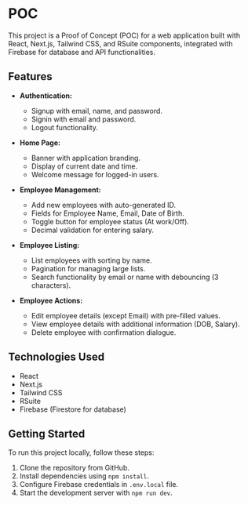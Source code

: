 # POC

This project is a Proof of Concept (POC) for a web application built with React, Next.js, Tailwind CSS, and RSuite components, integrated with Firebase for database and API functionalities.

## Features

- **Authentication:**
  - Signup with email, name, and password.
  - Signin with email and password.
  - Logout functionality.

- **Home Page:**
  - Banner with application branding.
  - Display of current date and time.
  - Welcome message for logged-in users.

- **Employee Management:**
  - Add new employees with auto-generated ID.
  - Fields for Employee Name, Email, Date of Birth.
  - Toggle button for employee status (At work/Off).
  - Decimal validation for entering salary.

- **Employee Listing:**
  - List employees with sorting by name.
  - Pagination for managing large lists.
  - Search functionality by email or name with debouncing (3 characters).

- **Employee Actions:**
  - Edit employee details (except Email) with pre-filled values.
  - View employee details with additional information (DOB, Salary).
  - Delete employee with confirmation dialogue.

## Technologies Used

- React
- Next.js
- Tailwind CSS
- RSuite
- Firebase (Firestore for database)

## Getting Started

To run this project locally, follow these steps:

1. Clone the repository from GitHub.
2. Install dependencies using `npm install`.
3. Configure Firebase credentials in `.env.local` file.
4. Start the development server with `npm run dev`.
